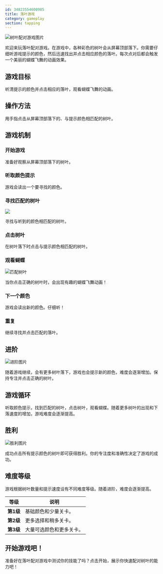 ```yaml
---
id: 34823554600985
title: 落叶游戏
category: gameplay
section: tapping
---
```

![树叶配对游戏图片](https://help.studycat.com/hc/article_attachments/34975872015385)

欢迎来玩落叶配对游戏。在游戏中，各种彩色的树叶会从屏幕顶部落下。你需要仔细听游戏提示的颜色，然后迅速找出并点击相应颜色的落叶。每次点对后都会触发一个美丽的蝴蝶飞舞的动画效果。

## 游戏目标

听清提示的颜色并点击相应的落叶，观看蝴蝶飞舞的动画。

## 操作方法

用手指点击从屏幕顶部落下的、与提示颜色相匹配的树叶。

## 游戏机制

### 开始游戏

准备好观察从屏幕顶部落下的树叶。

### 听取颜色提示

游戏会读出一个要寻找的颜色。

### 寻找匹配的树叶

![](https://help.studycat.com/hc/article_attachments/34823542330905)

寻找与听到的颜色相匹配的树叶。

### 点击树叶

在树叶落下时点击与提示颜色相匹配的树叶。

### 观看蝴蝶

![匹配树叶](https://help.studycat.com/hc/article_attachments/34975872017177)

当你点击正确的树叶时，会出现有趣的蝴蝶飞舞动画！

### 下一个颜色

游戏会读出新的颜色。仔细听！

### 重复

继续寻找并点击匹配的落叶。

## 进阶

![进阶图片](https://help.studycat.com/hc/article_attachments/34918104076185)

随着游戏继续，会有更多树叶落下，游戏也会提示新的颜色，难度会逐渐增加。保持专注并点击正确的树叶。

## 游戏循环

听取颜色提示，找到匹配的树叶，点击树叶，观看蝴蝶。随着更多树叶的出现和下落速度的增加，游戏难度会逐渐提高。

## 胜利

![胜利图片](https://help.studycat.com/hc/article_attachments/34918075320217)

成功点击所有提示颜色的树叶即可获得胜利。你的专注度和准确性决定了游戏的成功。

## 难度等级

游戏根据树叶数量和提示速度设有不同难度等级。随着进阶，难度会逐渐提高。

| 等级 | 说明 |
| --- | --- |
| **第1级** | 基础颜色和少量关卡。 |
| **第2级** | 更多选择和稍多关卡。 |
| **第3级** | 大量可选颜色和更多关卡。 |

## 开始游戏吧！

准备好在落叶配对游戏中测试你的技能了吗？点击开始，展示你快速配对树叶的能力吧！

